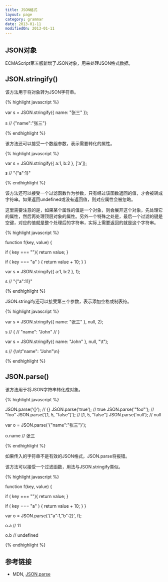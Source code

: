 ```yaml
---
title: JSON格式
layout: page
category: grammar
date: 2013-01-11
modifiedOn: 2013-01-11
---
```


## JSON对象

ECMAScript第五版新增了JSON对象，用来处理JSON格式数据。

## JSON.stringify()

该方法用于将对象转为JSON字符串。

{% highlight javascript %}

var s = JSON.stringify({ name: "张三" });

s
// {"name":"张三"}

{% endhighlight %}

该方法还可以接受一个数组参数，表示需要转化的属性。

{% highlight javascript %}

var s = JSON.stringify({ a:1, b:2 }, ['a']);

s
// "{"a":1}"

{% endhighlight %}

该方法还可以接受一个过滤函数作为参数，只有经过该函数返回的值，才会被转成字符串。如果返回undefined或没有返回值，则对应属性会被忽略。

这里需要注意的是，如果某个属性的值是一个对象，则会展开这个对象，先处理它的属性，然后再处理顶层对象的属性。另外一个特殊之处是，最后一个过滤的键是空键，对应的值就是整个处理后的字符串，实际上需要返回的就是这个字符串。

{% highlight javascript %}

function f(key, value) {

  if ( key === ""){
	  return value;
  }
	
  if ( key === "a" ) {
    return value + 10;
  }
}

var s = JSON.stringify({ a:1, b:2 }, f);

s
// "{"a":11}"

{% endhighlight %}

JSON.stringify还可以接受第三个参数，表示添加空格或制表符。

{% highlight javascript %}

var s = JSON.stringify({ name: "张三" }, null, 2);

s
// {
//   "name": "John"
// }

var s = JSON.stringify({ name: "John" }, null, "\t");

s
// {\n\t"name": "John"\n}

{% endhighlight %}

## JSON.parse()

该方法用于将JSON字符串转化成对象。

{% highlight javascript %}

JSON.parse('{}'); // {}
JSON.parse('true'); // true
JSON.parse('"foo"'); // "foo"
JSON.parse('[1, 5, "false"]'); // [1, 5, "false"]
JSON.parse('null'); // null

var o = JSON.parse('{"name":"张三"}');

o.name
// 张三

{% endhighlight %}

如果传入的字符串不是有效的JSON格式，JSON.parse将报错。

该方法可以接受一个过滤函数，用法与JSON.stringify类似。

{% highlight javascript %}

function f(key, value) {

  if ( key === ""){
	  return value;
  }
	
  if ( key === "a" ) {
    return value + 10;
  }
}

var o = JSON.parse('{"a":1,"b":2}', f);

o.a
// 11

o.b
// undefined

{% endhighlight %}

## 参考链接

- MDN, [JSON.parse](https://developer.mozilla.org/en-US/docs/JavaScript/Reference/Global_Objects/JSON/parse)
